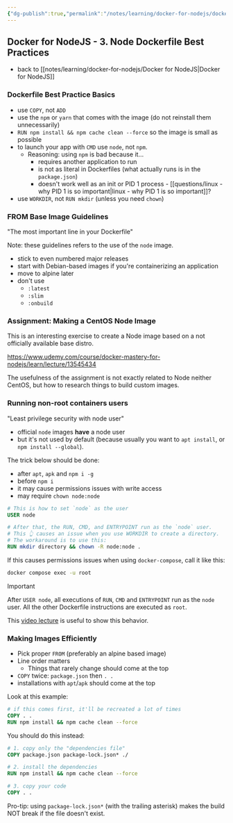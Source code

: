 ```yaml
---
{"dg-publish":true,"permalink":"/notes/learning/docker-for-nodejs/docker-for-node-js-3-node-dockerfile-best-practices/","dgHomeLink":true,"dgPassFrontmatter":false}
---
```


## Docker for NodeJS - 3. Node Dockerfile Best Practices

- back to [[notes/learning/docker-for-nodejs/Docker for NodeJS|Docker for NodeJS]]

### Dockerfile Best Practice Basics

- use `COPY`, not `ADD`
- use the `npm` or `yarn` that comes with the image (do not reinstall them unnecessarily)
- `RUN npm install && npm cache clean --force` so the image is small as possible
- to launch your app with `CMD` use `node`, not `npm`.
    - Reasoning: using `npm` is bad because it...
        - requires another application to run
        - is not as literal in Dockerfiles (what actually runs is in the `package.json`)
        - doesn't work well as an init or PID 1 process - [[questions/linux - why PID 1 is so important|linux - why PID 1 is so important]]?
- use `WORKDIR`, not `RUN mkdir` (unless you need `chown`)


### FROM Base Image Guidelines

"The most important line in your Dockerfile"

Note: these guidelines refers to the use of the `node` image.

- stick to even numbered major releases
- start with Debian-based images if you're containerizing an application
- move to alpine later
- don't use
    - `:latest`
    - `:slim`
    - `:onbuild`


### Assignment: Making a CentOS Node Image

This is an interesting exercise to create a Node image based on a not officially available base distro.

https://www.udemy.com/course/docker-mastery-for-nodejs/learn/lecture/13545434

The usefulness of the assignment is not exactly related to Node neither CentOS, but how to research things to build custom images.


### Running non-root containers users

"Least privilege security with node user"

- official `node` images **have** a node user
- but it's not used by default (because usually you want to `apt install`, or `npm install --global`).

The trick below should be done:

- after `apt`, `apk` and `npm i -g`
- before `npm i`
- it may cause permissions issues with write access
- may require `chown node:node`

```Dockerfile
# This is how to set `node` as the user
USER node

# After that, the RUN, CMD, and ENTRYPOINT run as the `node` user.
# This 👆 causes an issue when you use WORKDIR to create a directory.
# The workaround is to use this:
RUN mkdir directory && chown -R node:node .
```

If this causes permissions issues when using `docker-compose`, call it like this:
```bash
docker compose exec -u root
```

> [!important]
> After `USER node`, all executions of `RUN`, `CMD` and `ENTRYPOINT` run as the `node` user. All the other Dockerfile instructions are executed as `root`.
> 
> This [video lecture](https://www.udemy.com/course/docker-mastery-for-nodejs/learn/lecture/14274050) is useful to show this behavior.


### Making Images Efficiently

- Pick proper `FROM` (preferably an alpine based image)
- Line order matters
    - Things that rarely change should come at the top
- `COPY` twice: `package.json` then `. .`
- installations with `apt`/`apk` should come at the top

Look at this example:
```Dockerfile
# if this comes first, it'll be recreated a lot of times
COPY . .
RUN npm install && npm cache clean --force
```

You should do this instead:
```Dockerfile
# 1. copy only the "dependencies file"
COPY package.json package-lock.json* ./

# 2. install the dependencies
RUN npm install && npm cache clean --force

# 3. copy your code
COPY . .
```

Pro-tip: using `package-lock.json*` (with the trailing asterisk) makes the build NOT break if the file doesn't exist.

